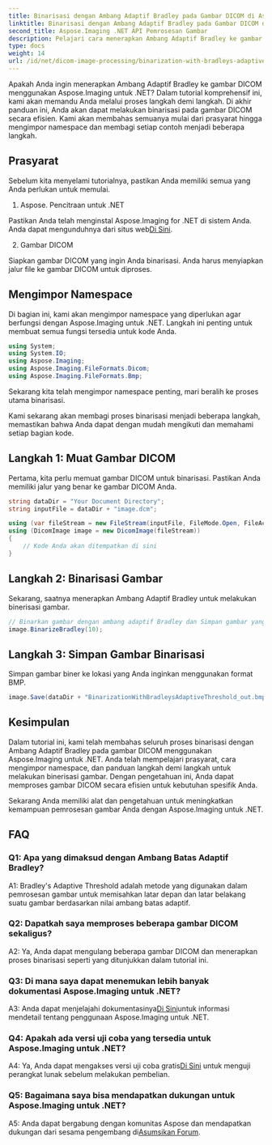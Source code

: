 ```yaml
---
title: Binarisasi dengan Ambang Adaptif Bradley pada Gambar DICOM di Aspose.Imaging untuk .NET
linktitle: Binarisasi dengan Ambang Adaptif Bradley pada Gambar DICOM di Aspose.Imaging untuk .NET
second_title: Aspose.Imaging .NET API Pemrosesan Gambar
description: Pelajari cara menerapkan Ambang Adaptif Bradley ke gambar DICOM menggunakan Aspose.Imaging untuk .NET. Binarisasi menjadi mudah dengan panduan langkah demi langkah.
type: docs
weight: 14
url: /id/net/dicom-image-processing/binarization-with-bradleys-adaptive-threshold-on-dicom-image/
---
```

Apakah Anda ingin menerapkan Ambang Adaptif Bradley ke gambar DICOM menggunakan Aspose.Imaging untuk .NET? Dalam tutorial komprehensif ini, kami akan memandu Anda melalui proses langkah demi langkah. Di akhir panduan ini, Anda akan dapat melakukan binarisasi pada gambar DICOM secara efisien. Kami akan membahas semuanya mulai dari prasyarat hingga mengimpor namespace dan membagi setiap contoh menjadi beberapa langkah.

## Prasyarat

Sebelum kita menyelami tutorialnya, pastikan Anda memiliki semua yang Anda perlukan untuk memulai.

1. Aspose. Pencitraan untuk .NET

 Pastikan Anda telah menginstal Aspose.Imaging for .NET di sistem Anda. Anda dapat mengunduhnya dari situs web[Di Sini](https://releases.aspose.com/imaging/net/).

2. Gambar DICOM

Siapkan gambar DICOM yang ingin Anda binarisasi. Anda harus menyiapkan jalur file ke gambar DICOM untuk diproses.

## Mengimpor Namespace

Di bagian ini, kami akan mengimpor namespace yang diperlukan agar berfungsi dengan Aspose.Imaging untuk .NET. Langkah ini penting untuk membuat semua fungsi tersedia untuk kode Anda.


```csharp
using System;
using System.IO;
using Aspose.Imaging;
using Aspose.Imaging.FileFormats.Dicom;
using Aspose.Imaging.FileFormats.Bmp;
```

Sekarang kita telah mengimpor namespace penting, mari beralih ke proses utama binarisasi.

Kami sekarang akan membagi proses binarisasi menjadi beberapa langkah, memastikan bahwa Anda dapat dengan mudah mengikuti dan memahami setiap bagian kode.

## Langkah 1: Muat Gambar DICOM

Pertama, kita perlu memuat gambar DICOM untuk binarisasi. Pastikan Anda memiliki jalur yang benar ke gambar DICOM Anda.

```csharp
string dataDir = "Your Document Directory";
string inputFile = dataDir + "image.dcm";

using (var fileStream = new FileStream(inputFile, FileMode.Open, FileAccess.Read))
using (DicomImage image = new DicomImage(fileStream))
{
    // Kode Anda akan ditempatkan di sini
}
```

## Langkah 2: Binarisasi Gambar

Sekarang, saatnya menerapkan Ambang Adaptif Bradley untuk melakukan binerisasi gambar.

```csharp
// Binarkan gambar dengan ambang adaptif Bradley dan Simpan gambar yang dihasilkan.
image.BinarizeBradley(10);
```

## Langkah 3: Simpan Gambar Binarisasi

Simpan gambar biner ke lokasi yang Anda inginkan menggunakan format BMP.

```csharp
image.Save(dataDir + "BinarizationWithBradleysAdaptiveThreshold_out.bmp", new BmpOptions());
```

## Kesimpulan

Dalam tutorial ini, kami telah membahas seluruh proses binarisasi dengan Ambang Adaptif Bradley pada gambar DICOM menggunakan Aspose.Imaging untuk .NET. Anda telah mempelajari prasyarat, cara mengimpor namespace, dan panduan langkah demi langkah untuk melakukan binerisasi gambar. Dengan pengetahuan ini, Anda dapat memproses gambar DICOM secara efisien untuk kebutuhan spesifik Anda.

Sekarang Anda memiliki alat dan pengetahuan untuk meningkatkan kemampuan pemrosesan gambar Anda dengan Aspose.Imaging untuk .NET.

## FAQ

### Q1: Apa yang dimaksud dengan Ambang Batas Adaptif Bradley?

A1: Bradley's Adaptive Threshold adalah metode yang digunakan dalam pemrosesan gambar untuk memisahkan latar depan dan latar belakang suatu gambar berdasarkan nilai ambang batas adaptif.

### Q2: Dapatkah saya memproses beberapa gambar DICOM sekaligus?

A2: Ya, Anda dapat mengulang beberapa gambar DICOM dan menerapkan proses binarisasi seperti yang ditunjukkan dalam tutorial ini.

### Q3: Di mana saya dapat menemukan lebih banyak dokumentasi Aspose.Imaging untuk .NET?

 A3: Anda dapat menjelajahi dokumentasinya[Di Sini](https://reference.aspose.com/imaging/net/)untuk informasi mendetail tentang penggunaan Aspose.Imaging untuk .NET.

### Q4: Apakah ada versi uji coba yang tersedia untuk Aspose.Imaging untuk .NET?

 A4: Ya, Anda dapat mengakses versi uji coba gratis[Di Sini](https://releases.aspose.com/) untuk menguji perangkat lunak sebelum melakukan pembelian.

### Q5: Bagaimana saya bisa mendapatkan dukungan untuk Aspose.Imaging untuk .NET?

 A5: Anda dapat bergabung dengan komunitas Aspose dan mendapatkan dukungan dari sesama pengembang di[Asumsikan Forum](https://forum.aspose.com/).